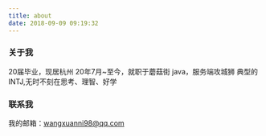 ```yaml
---
title: about
date: 2018-09-09 09:19:32
---
```


### 关于我
20届毕业，现居杭州
20年7月~至今，就职于蘑菇街
java，服务端攻城狮
典型的INTJ,无时不刻在思考、理智、好学



### 联系我
我的邮箱：wangxuanni98@qq.com






